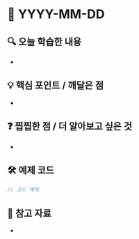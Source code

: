 # 📅 YYYY-MM-DD

## 🔍 오늘 학습한 내용
- 

## 💡 핵심 포인트 / 깨달은 점
- 

## ❓ 찝찝한 점 / 더 알아보고 싶은 것
- 

## 🛠️ 예제 코드
```ts
// 코드 예제
```

## 📎 참고 자료
- 
